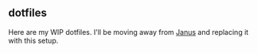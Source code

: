 dotfiles
--------
Here are my WIP dotfiles. I'll be moving away from
[Janus](https://github.com/carlhuda/janus) and replacing it with
this setup.

